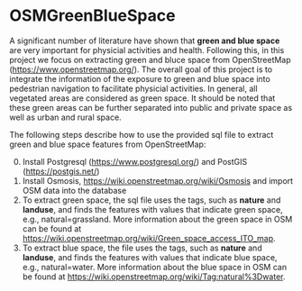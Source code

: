 # OSMGreenBlueSpace
A significant number of literature have shown that **green and blue space** are very important for physicial activities and health. Following this, in this project we focus on extracting green and bluce space from OpenStreetMap (https://www.openstreetmap.org/). The overall goal of this project is to integrate the information of the exposure to green and blue space into pedestrian navigation to facilitate physicial activities. In general, all vegetated areas are considered as green space. It should be noted that these green areas can be further separated into public and private space as well as urban and rural space. 

The following steps describe how to use the provided sql file to extract green and blue space features from OpenStreetMap: 

0) Install Postgresql (https://www.postgresql.org/) and PostGIS (https://postgis.net/)
1) Install Osmosis, https://wiki.openstreetmap.org/wiki/Osmosis and import OSM data into the database
2) To extract green space,  the sql file uses the tags, such as **nature** and **landuse**,  and finds the features with values that indicate green space, e.g., natural=grassland. More information about the green space in OSM can be found at https://wiki.openstreetmap.org/wiki/Green_space_access_ITO_map.  
3) To extract blue space, the file uses the tags, such as **nature** and **landuse**,  and finds the features with values that indicate blue space, e.g., natural=water. More information about the blue space in OSM can be found at https://wiki.openstreetmap.org/wiki/Tag:natural%3Dwater.   


